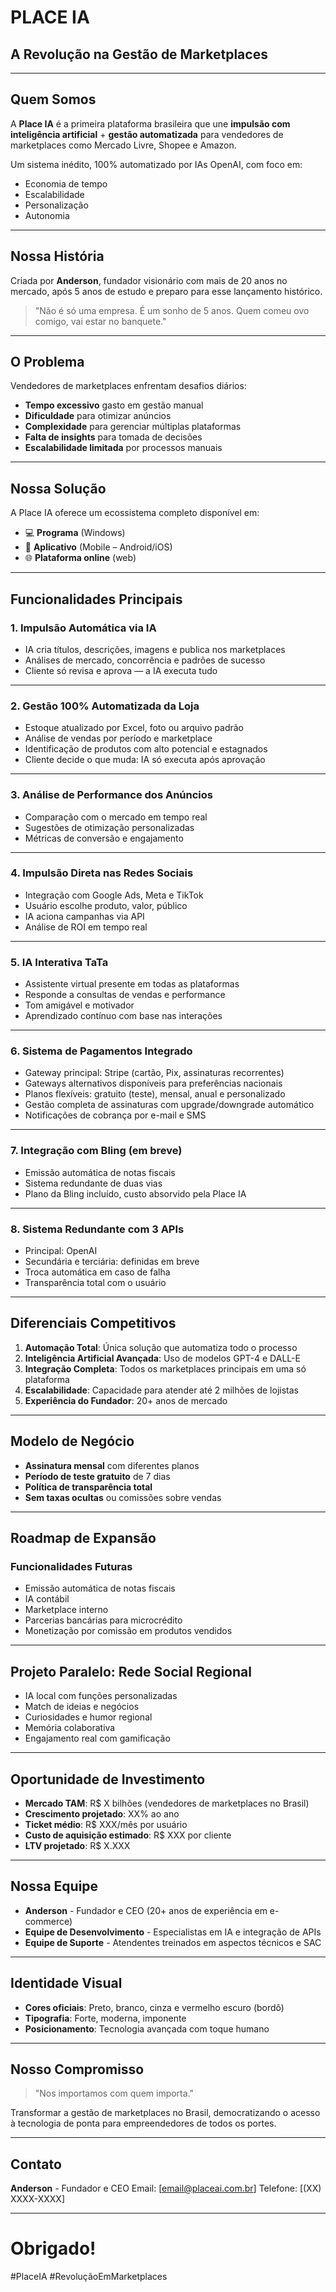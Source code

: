# PLACE IA
## A Revolução na Gestão de Marketplaces

---

## Quem Somos

A **Place IA** é a primeira plataforma brasileira que une **impulsão com inteligência artificial** + **gestão automatizada** para vendedores de marketplaces como Mercado Livre, Shopee e Amazon.

Um sistema inédito, 100% automatizado por IAs OpenAI, com foco em:
- Economia de tempo
- Escalabilidade
- Personalização
- Autonomia

---

## Nossa História

Criada por **Anderson**, fundador visionário com mais de 20 anos no mercado, após 5 anos de estudo e preparo para esse lançamento histórico.

> "Não é só uma empresa. É um sonho de 5 anos. Quem comeu ovo comigo, vai estar no banquete."

---

## O Problema

Vendedores de marketplaces enfrentam desafios diários:

- **Tempo excessivo** gasto em gestão manual
- **Dificuldade** para otimizar anúncios
- **Complexidade** para gerenciar múltiplas plataformas
- **Falta de insights** para tomada de decisões
- **Escalabilidade limitada** por processos manuais

---

## Nossa Solução

A Place IA oferece um ecossistema completo disponível em:

- 💻 **Programa** (Windows)
- 📱 **Aplicativo** (Mobile – Android/iOS)
- 🌐 **Plataforma online** (web)

---

## Funcionalidades Principais

### 1. Impulsão Automática via IA

- IA cria títulos, descrições, imagens e publica nos marketplaces
- Análises de mercado, concorrência e padrões de sucesso
- Cliente só revisa e aprova — a IA executa tudo

---

### 2. Gestão 100% Automatizada da Loja

- Estoque atualizado por Excel, foto ou arquivo padrão
- Análise de vendas por período e marketplace
- Identificação de produtos com alto potencial e estagnados
- Cliente decide o que muda: IA só executa após aprovação

---

### 3. Análise de Performance dos Anúncios

- Comparação com o mercado em tempo real
- Sugestões de otimização personalizadas
- Métricas de conversão e engajamento

---

### 4. Impulsão Direta nas Redes Sociais

- Integração com Google Ads, Meta e TikTok
- Usuário escolhe produto, valor, público
- IA aciona campanhas via API
- Análise de ROI em tempo real

---

### 5. IA Interativa TaTa

- Assistente virtual presente em todas as plataformas
- Responde a consultas de vendas e performance
- Tom amigável e motivador
- Aprendizado contínuo com base nas interações

---

### 6. Sistema de Pagamentos Integrado

- Gateway principal: Stripe (cartão, Pix, assinaturas recorrentes)
- Gateways alternativos disponíveis para preferências nacionais
- Planos flexíveis: gratuito (teste), mensal, anual e personalizado
- Gestão completa de assinaturas com upgrade/downgrade automático
- Notificações de cobrança por e-mail e SMS

---

### 7. Integração com Bling (em breve)

- Emissão automática de notas fiscais
- Sistema redundante de duas vias
- Plano da Bling incluído, custo absorvido pela Place IA

---

### 8. Sistema Redundante com 3 APIs

- Principal: OpenAI
- Secundária e terciária: definidas em breve
- Troca automática em caso de falha
- Transparência total com o usuário

---

## Diferenciais Competitivos

1. **Automação Total**: Única solução que automatiza todo o processo
2. **Inteligência Artificial Avançada**: Uso de modelos GPT-4 e DALL-E
3. **Integração Completa**: Todos os marketplaces principais em uma só plataforma
4. **Escalabilidade**: Capacidade para atender até 2 milhões de lojistas
5. **Experiência do Fundador**: 20+ anos de mercado

---

## Modelo de Negócio

- **Assinatura mensal** com diferentes planos
- **Período de teste gratuito** de 7 dias
- **Política de transparência total**
- **Sem taxas ocultas** ou comissões sobre vendas

---

## Roadmap de Expansão

### Funcionalidades Futuras

- Emissão automática de notas fiscais
- IA contábil
- Marketplace interno
- Parcerias bancárias para microcrédito
- Monetização por comissão em produtos vendidos

---

## Projeto Paralelo: Rede Social Regional

- IA local com funções personalizadas
- Match de ideias e negócios
- Curiosidades e humor regional
- Memória colaborativa
- Engajamento real com gamificação

---

## Oportunidade de Investimento

- **Mercado TAM**: R$ X bilhões (vendedores de marketplaces no Brasil)
- **Crescimento projetado**: XX% ao ano
- **Ticket médio**: R$ XXX/mês por usuário
- **Custo de aquisição estimado**: R$ XXX por cliente
- **LTV projetado**: R$ X.XXX

---

## Nossa Equipe

- **Anderson** - Fundador e CEO (20+ anos de experiência em e-commerce)
- **Equipe de Desenvolvimento** - Especialistas em IA e integração de APIs
- **Equipe de Suporte** - Atendentes treinados em aspectos técnicos e SAC

---

## Identidade Visual

- **Cores oficiais**: Preto, branco, cinza e vermelho escuro (bordô)
- **Tipografia**: Forte, moderna, imponente
- **Posicionamento**: Tecnologia avançada com toque humano

---

## Nosso Compromisso

> "Nos importamos com quem importa."

Transformar a gestão de marketplaces no Brasil, democratizando o acesso à tecnologia de ponta para empreendedores de todos os portes.

---

## Contato

**Anderson** - Fundador e CEO
Email: [email@placeai.com.br]
Telefone: [(XX) XXXX-XXXX]

---

# Obrigado!

#PlaceIA #RevoluçãoEmMarketplaces